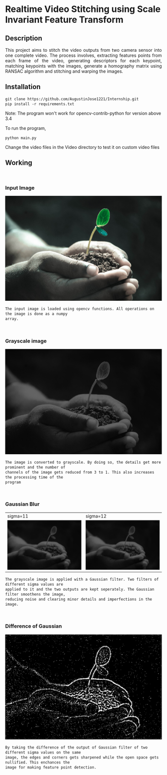 # Realtime Video Stitching using Scale Invariant Feature Transform

<h2>Description</h2>
<p align="justify">This project aims to stitch the video outputs from two camera sensor into one complete video. The process involves, extracting features points from each frame of the video, generating descriptors for each keypoint, matching keypoints with the images, generate a homography matrix using RANSAC algorithm and stitching and warping the images. </p>
<h2>Installation</h2>

```
git clone https://github.com/AugustinJose1221/Internship.git
pip install -r requirements.txt
```
Note: The program won't work for opencv-contrib-python for version above 3.4

To run the program,

```
python main.py
```

Change the video files in the Video directory to test it on custom video files

<h2>Working</h2>
<br>
<h3>Input Image</h3>
<img src="Test/img/test.jpg">

```
The input image is loaded using opencv functions. All operations on the image is done as a numpy
array.
```

<br>
<h3>Grayscale image</h3>
<img src="Test/img/gray1.jpg">

```
The image is converted to grayscale. By doing so, the details get more prominent and the number of 
channels of the image gets reduced from 3 to 1. This also increases the processing time of the 
program
```

<br>
<h3>Gaussian Blur</h3>
<table>
  <tr>
    <td>sigma=11</td>
    <td>sigma=12</td>
  </tr>
  <tr>
    <td><img src="Test/img/GrayBlur2.jpg" width="500"></td>
    <td><img src="Test/img/GrayBlur2.jpg" width="500"></td>
  </tr>
 </table>
 
```
The grayscale image is applied with a Gaussian filter. Two filters of different sigma values are 
applied to it and the two outputs are kept seperately. The Gaussian filter smoothens the image, 
reducing noise and clearing minor details and imperfections in the image.
```

 <br>
<h3>Difference of Gaussian</h3>
<img src="Difference/Output/GrayDiff1.jpg"></img>

```
By taking the difference of the output of Gaussian filter of two different sigma values on the same 
image, the edges and corners gets sharpened while the open space gets nullified. This enchances the 
image for making feature point detection.
```
